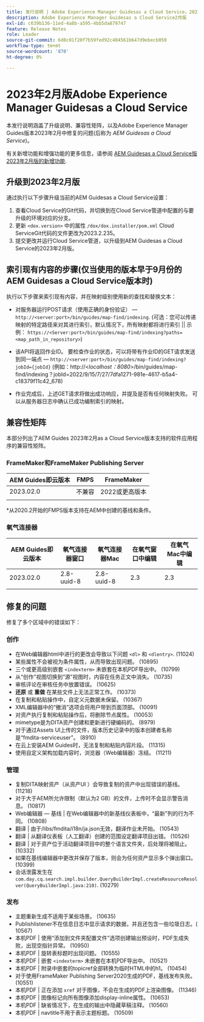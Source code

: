 ```yaml
---
title: 发行说明 | Adobe Experience Manager Guidesas a Cloud Service，2023年2月版
description: Adobe Experience Manager Guidesas a Cloud Service2月版
exl-id: c639b136-11ed-4a8b-a595-4bb5da879747
feature: Release Notes
role: Leader
source-git-commit: 6d8c01f20f7b59fed92c404561b647d9ebecb050
workflow-type: tm+mt
source-wordcount: '870'
ht-degree: 0%

---
```


# 2023年2月版Adobe Experience Manager Guidesas a Cloud Service

本发行说明涵盖了升级说明、兼容性矩阵，以及Adobe Experience Manager Guides版本2023年2月中修复的问题(后称为 *AEM Guidesas a Cloud Service*)。

有关新增功能和增强功能的更多信息，请参阅 [AEM Guidesas a Cloud Service版2023年2月版的新增功能](whats-new-2023-2-0.md).

## 升级到2023年2月版

通过执行以下步骤升级当前的AEM Guidesas a Cloud Service设置：
1. 查看Cloud Service的Git代码，并切换到在Cloud Service管道中配置的与要升级的环境对应的分支。
2. 更新 `<dox.version>` 中的属性 `/dox/dox.installer/pom.xml` Cloud ServiceGit代码的文件更改为2023.2.235。
3. 提交更改并运行Cloud Service管道，以升级到AEM Guidesas a Cloud Service的2023年2月版。

## 索引现有内容的步骤(仅当使用的版本早于9月份的AEM Guidesas a Cloud Service版本时)

执行以下步骤来索引现有内容，并在映射级别使用新的查找和替换文本：

* 对服务器运行POST请求（使用正确的身份验证） —  `http://<server:port>/bin/guides/map-find/indexing`.
(可选：您可以传递映射的特定路径来对其进行索引，默认情况下，所有映射都将进行索引 || 示例： `https://<Server:port>/bin/guides/map-find/indexing?paths=<map_path_in_repository>`)

* 该API将返回作业ID。 要检查作业的状态，可以将带有作业ID的GET请求发送到同一端点 —  `http://<server:port>/bin/guides/map-find/indexing?jobId={jobId}`
(例如：http://&lt;_localhost：8080_>/bin/guides/map-find/indexing？jobId=2022/9/15/7/27/7dfa1271-981e-4617-b5a4-c18379f11c42_678)

* 作业完成后，上述GET请求将做出成功响应，并提及是否有任何映射失败。 可以从服务器日志中确认已成功编制索引的映射。

## 兼容性矩阵

本部分列出了AEM Guides 2023年2月as a Cloud Service版本支持的软件应用程序的兼容性矩阵。

### FrameMaker和FrameMaker Publishing Server

| AEM Guides即云版本 | FMPS | FrameMaker |
| --- | --- | --- |
| 2023.02.0 | 不兼容 | 2022或更高版本 |
| | | |

*从2020.2开始的FMPS版本支持在AEM中创建的基线和条件。

### 氧气连接器

| AEM Guides即云版本 | 氧气连接器窗口 | 氧气连接器Mac | 在氧气窗口中编辑 | 在氧气Mac中编辑 |
| --- | --- | --- | --- | --- |
| 2023.02.0 | 2.8-uuid-8 | 2.8-uuid-8 | 2.3 | 2.3 |
|  |  |  |  |

## 修复的问题

修复了多个区域中的错误如下：

### 创作

* 在Web编辑器html中进行的更改会导致以下问题 `<dl>` 和 `<dlentry>`. (11024)
* 某些属性不会被视为条件属性，从而导致出现问题。 (10895)
* 三个或更高级别嵌套 `<indexterm>` 未嵌套在本机PDF导出中。 (10799)
* 从“创作”视图切换到“源”视图时，内容在任务正文中消失。 (10735)
* 审核评论在审核任务中放置错误。 (10625)
* **还原** 或 **重做** 在某些文件上无法正常工作。 (10373)
* 在复制和粘贴操作中，自定义元数据未保留。 (10367)
* XML编辑器中的“撤消”选项会将用户带到页面顶部。 (10091)
* 对资产执行复制和粘贴操作后，将删除节点属性。 (10053)
* mimetype是为DITA资产创建和更新进行硬编码的。 (8979)
* 对于通过Assets UI上传的文件，版本历史记录中的版本创建者名称是“fmdita-serviceuser”。 (8910)
* 在云上安装AEM Guides时，无法复制和粘贴内容片段。 (11315)
* 使用自定义架构加载内容时，浏览器（Web编辑器）冻结。 (11211)

### 管理

* 复制DITA映射资产（从资产UI ）会导致复制的资产中出现错误的基线。 (11218)
* 对于大于AEM所允许限制（默认为2 GB）的文件，上传时不会显示警告消息。 (10817)
* Web编辑器 — 基线 | 在Web编辑器中的新基线仪表板中，“最新”列的行为不同。 (10808)
* 翻译 | 由于/libs/fmdita/i18n/ja.json无效，翻译作业未开始。 (10543)
* 翻译 | 从翻译仪表板（人工翻译）创建的范围设定翻译项目出错。 (10526)
* 翻译 | 对于资产位于活动翻译项目中的整个语言文件夹，后处理将被阻止。 (10332)
* 如果在基线编辑器中更改并保存了版本，则会为任何资产显示多个弹出窗口。 (10399)
* 会话泄露发生在 `com.day.cq.search.impl.builder.QueryBuilderImpl.createResourceResolver(QueryBuilderImpl.java:210)`. (10279)

### 发布

* 主题重新生成不适用于某些场景。 (10635)
* Publishlistener不在信息日志中显示请求的数据，并且还包含一些垃圾日志。( 10567)
* 本机PDF | 使用“添加到文件夹配置文件”选项创建输出预设时，PDF生成失败，出现空指针异常。 (10950)
* 本机PDF | 旋转表标题时出现问题。 (10555)
* 本机PDF | 嵌套 `<indexterm>` 未嵌套在本机PDF导出中。 (10521)
* 本机PDF | 附录中嵌套的topicref全部转换为临时HTML中的h1。 (10454)
* 对于使用FrameMaker Publishing Server2020生成的PDF，基线发布失败。 (10551)
* 本机PDF | 正在添加 `xref` 对于图像，不会在生成的PDF上渲染图像。 (11346)
* 本机PDF | 图像标记向所有图像添加display-inline属性。 (10653)
* 本机PDF | 缺省情况下，在生成的输出中隐藏草稿注释。 (10560)
* 本机PDF | navtitle不用于表示主题标题。 (10509)
